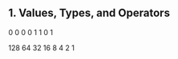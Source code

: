 
## 1. Values, Types, and Operators

  0   0   0   0   1   1   0   1
  
 128  64  32  16   8   4   2   1